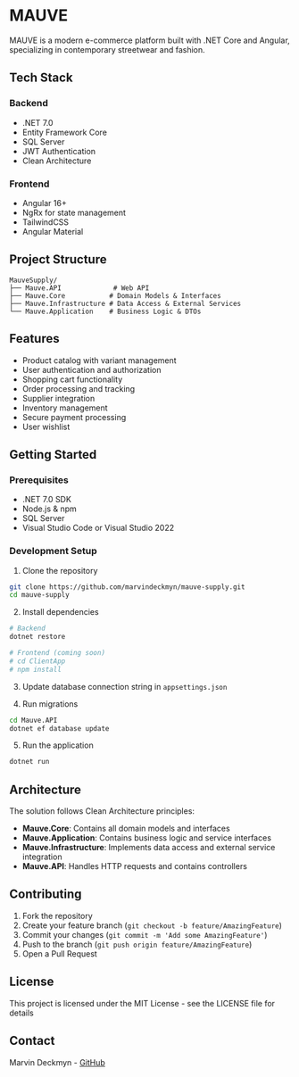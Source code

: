 # MAUVE

MAUVE is a modern e-commerce platform built with .NET Core and Angular, specializing in contemporary streetwear and fashion.

## Tech Stack

### Backend
- .NET 7.0
- Entity Framework Core
- SQL Server
- JWT Authentication
- Clean Architecture

### Frontend
- Angular 16+
- NgRx for state management
- TailwindCSS
- Angular Material

## Project Structure

```
MauveSupply/
├── Mauve.API             # Web API
├── Mauve.Core           # Domain Models & Interfaces
├── Mauve.Infrastructure # Data Access & External Services
└── Mauve.Application    # Business Logic & DTOs
```

## Features

- Product catalog with variant management
- User authentication and authorization
- Shopping cart functionality
- Order processing and tracking
- Supplier integration
- Inventory management
- Secure payment processing
- User wishlist

## Getting Started

### Prerequisites
- .NET 7.0 SDK
- Node.js & npm
- SQL Server
- Visual Studio Code or Visual Studio 2022

### Development Setup

1. Clone the repository
```bash
git clone https://github.com/marvindeckmyn/mauve-supply.git
cd mauve-supply
```

2. Install dependencies
```bash
# Backend
dotnet restore

# Frontend (coming soon)
# cd ClientApp
# npm install
```

3. Update database connection string in `appsettings.json`

4. Run migrations
```bash
cd Mauve.API
dotnet ef database update
```

5. Run the application
```bash
dotnet run
```

## Architecture

The solution follows Clean Architecture principles:

- **Mauve.Core**: Contains all domain models and interfaces
- **Mauve.Application**: Contains business logic and service interfaces
- **Mauve.Infrastructure**: Implements data access and external service integration
- **Mauve.API**: Handles HTTP requests and contains controllers

## Contributing

1. Fork the repository
2. Create your feature branch (`git checkout -b feature/AmazingFeature`)
3. Commit your changes (`git commit -m 'Add some AmazingFeature'`)
4. Push to the branch (`git push origin feature/AmazingFeature`)
5. Open a Pull Request

## License

This project is licensed under the MIT License - see the LICENSE file for details

## Contact

Marvin Deckmyn - [GitHub](https://github.com/marvindeckmyn)